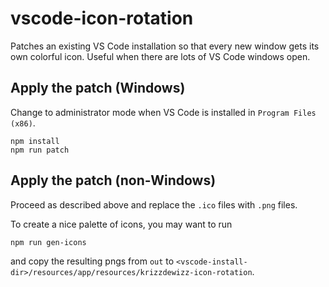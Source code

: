 # vscode-icon-rotation
Patches an existing VS Code installation so that every new window gets its own colorful icon. Useful when there are lots of VS Code windows open.

## Apply the patch (Windows)

Change to administrator mode when VS Code is installed in `Program Files (x86)`.

```
npm install
npm run patch
```

## Apply the patch (non-Windows)
Proceed as described above and replace the `.ico` files with `.png` files.

To create a nice palette of icons, you may want to run

```
npm run gen-icons
```

and copy the resulting pngs from `out` to `<vscode-install-dir>/resources/app/resources/krizzdewizz-icon-rotation`.